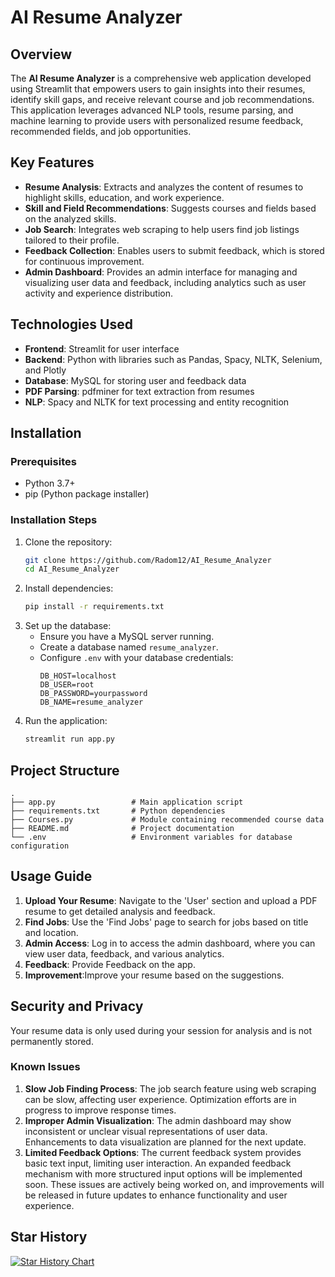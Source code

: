 # AI Resume Analyzer

## Overview
The **AI Resume Analyzer** is a comprehensive web application developed using Streamlit that empowers users to gain insights into their resumes, identify skill gaps, and receive relevant course and job recommendations. This application leverages advanced NLP tools, resume parsing, and machine learning to provide users with personalized resume feedback, recommended fields, and job opportunities.

## Key Features
- **Resume Analysis**: Extracts and analyzes the content of resumes to highlight skills, education, and work experience.
- **Skill and Field Recommendations**: Suggests courses and fields based on the analyzed skills.
- **Job Search**: Integrates web scraping to help users find job listings tailored to their profile.
- **Feedback Collection**: Enables users to submit feedback, which is stored for continuous improvement.
- **Admin Dashboard**: Provides an admin interface for managing and visualizing user data and feedback, including analytics such as user activity and experience distribution.

## Technologies Used
- **Frontend**: Streamlit for user interface
- **Backend**: Python with libraries such as Pandas, Spacy, NLTK, Selenium, and Plotly
- **Database**: MySQL for storing user and feedback data
- **PDF Parsing**: pdfminer for text extraction from resumes
- **NLP**: Spacy and NLTK for text processing and entity recognition

## Installation
### Prerequisites
- Python 3.7+
- pip (Python package installer)

### Installation Steps
1. Clone the repository:
   ```bash
   git clone https://github.com/Radom12/AI_Resume_Analyzer
   cd AI_Resume_Analyzer
   ```
2. Install dependencies:
   ```bash
   pip install -r requirements.txt
   ```
3. Set up the database:
   - Ensure you have a MySQL server running.
   - Create a database named `resume_analyzer`.
   - Configure `.env` with your database credentials:
     ```
     DB_HOST=localhost
     DB_USER=root
     DB_PASSWORD=yourpassword
     DB_NAME=resume_analyzer
     ```
4. Run the application:
   ```bash
   streamlit run app.py
   ```

## Project Structure
```
.
├── app.py                 # Main application script
├── requirements.txt       # Python dependencies
├── Courses.py             # Module containing recommended course data
├── README.md              # Project documentation
└── .env                   # Environment variables for database configuration
```

## Usage Guide
1. **Upload Your Resume**: Navigate to the 'User' section and upload a PDF resume to get detailed analysis and feedback.
2. **Find Jobs**: Use the 'Find Jobs' page to search for jobs based on title and location.
3. **Admin Access**: Log in to access the admin dashboard, where you can view user data, feedback, and various analytics.
4. **Feedback**: Provide Feedback on the app.
5. **Improvement**:Improve your resume based on the suggestions.

## Security and Privacy
Your resume data is only used during your session for analysis and is not permanently stored.

### Known Issues
1. **Slow Job Finding Process**: The job search feature using web scraping can be slow, affecting user experience. Optimization efforts are in progress to improve response times.
2. **Improper Admin Visualization**: The admin dashboard may show inconsistent or unclear visual representations of user data. Enhancements to data visualization are planned for the next update.
3. **Limited Feedback Options**: The current feedback system provides basic text input, limiting user interaction. An expanded feedback mechanism with more structured input options will be implemented soon.
These issues are actively being worked on, and improvements will be released in future updates to enhance functionality and user experience.

## Star History

<a href="https://star-history.com/#Radom12/AI_Resume_Analyzer&Date">
 <picture>
   <source media="(prefers-color-scheme: dark)" srcset="https://api.star-history.com/svg?repos=Radom12/AI_Resume_Analyzer&type=Date&theme=dark" />
   <source media="(prefers-color-scheme: light)" srcset="https://api.star-history.com/svg?repos=Radom12/AI_Resume_Analyzer&type=Date" />
   <img alt="Star History Chart" src="https://api.star-history.com/svg?repos=Radom12/AI_Resume_Analyzer&type=Date" />
 </picture>
</a>
